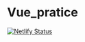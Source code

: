 # Vue_pratice

[![Netlify Status](https://api.netlify.com/api/v1/badges/5b6b2ef1-66d4-4413-8c8b-6a48244c0617/deploy-status)](https://app.netlify.com/sites/deluxe-syrniki-9d5d90/deploys)
